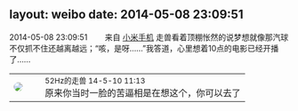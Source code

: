 layout: weibo
date: 2014-05-08 23:09:51
---
<meta name="referrer" content="no-referrer" />

2014-05-08 23:09:51  &nbsp;&nbsp;&nbsp;&nbsp;&nbsp;&nbsp; 来自 <a href="http://app.weibo.com/t/feed/22zMnn" rel="nofollow">小米手机</a>
走兽看着顶棚怅然的说梦想就像那汽球不仅抓不住还越离越远；“咳，是呀……”我答道，心里想着10点的电影已经开播了…… ​​​

<table style="width: 100%;">
  <tr>
    <td style="width: 40px;"><img style="border-radius:50%" src="https://tva4.sinaimg.cn/crop.0.0.180.180.50/8beaf773jw1e8qgp5bmzyj2050050aa8.jpg?KID=imgbed,tva&Expires=1624464123&ssig=tdLdHymIvM"></td>
    <td colspan="2"><small>52Hz的走兽 14-5-10 11:13</small><br/>原来你当时一脸的苦逼相是在想这个，你可以去了</td>
  </tr>
</table>
